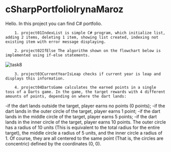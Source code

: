 # cSharpPortfolioIrynaMaroz
Hello. In this project you can find C# portfolio.

        1. project01IndexList is simple C# program, which initialize list, adding 2 items, deleting 1 item, showing list created, indexing not existing item with error message displaying.
        
        2. project02IfElse The algorithm shown on the flowchart below is implemented using if-else statements.

![task8](https://github.com/MarozIryna/cSharpPortfolioIrynaMaroz/assets/149661028/eed85ede-a739-4ada-873d-7038c9801356)

        3. project03CurrentYearIsLeap checks if current year is leap and displays this information.
        
        4. project04DartsGame calculates the earned points in a single toss of a Darts game. In the game, the target rewards with 4 different amounts of points, depending on where the dart lands:
-if the dart lands outside the target, player earns no points (0 points);
-if the dart lands in the outer circle of the target, player earns 1 point;
-if the dart lands in the middle circle of the target, player earns 5 points;
-if the dart lands in the inner circle of the target, player earns 10 points.
The outer circle has a radius of 10 units (This is equivalent to the total radius for the entire target), the middle circle a radius of 5 units, and the inner circle a radius of 1. Of course, they are all centered to the same point (That is, the circles are concentric) defined by the coordinates (0, 0).

